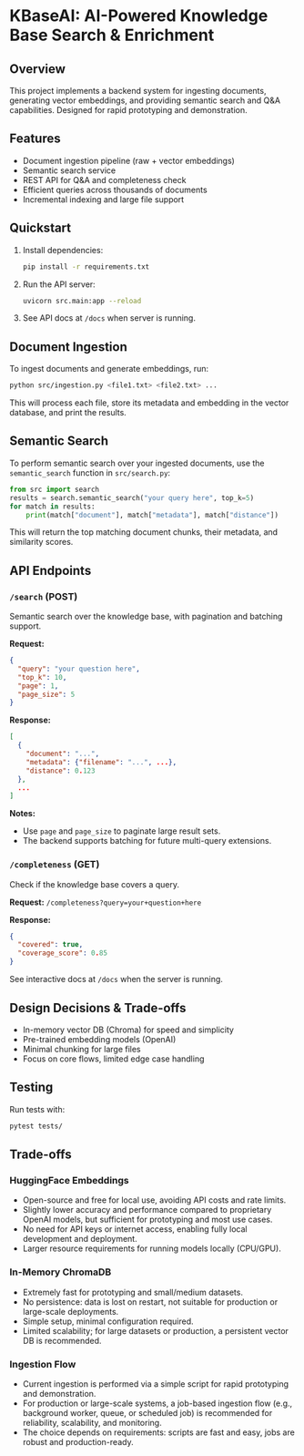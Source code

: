 # KBaseAI: AI-Powered Knowledge Base Search & Enrichment

## Overview
This project implements a backend system for ingesting documents, generating vector embeddings, and providing semantic search and Q&A capabilities. Designed for rapid prototyping and demonstration.

## Features
- Document ingestion pipeline (raw + vector embeddings)
- Semantic search service
- REST API for Q&A and completeness check
- Efficient queries across thousands of documents
- Incremental indexing and large file support

## Quickstart
1. Install dependencies:
   ```bash
   pip install -r requirements.txt
   ```
2. Run the API server:
   ```bash
   uvicorn src.main:app --reload
   ```
3. See API docs at `/docs` when server is running.

## Document Ingestion
To ingest documents and generate embeddings, run:
```bash
python src/ingestion.py <file1.txt> <file2.txt> ...
```
This will process each file, store its metadata and embedding in the vector database, and print the results.

## Semantic Search
To perform semantic search over your ingested documents, use the `semantic_search` function in `src/search.py`:

```python
from src import search
results = search.semantic_search("your query here", top_k=5)
for match in results:
    print(match["document"], match["metadata"], match["distance"])
```
This will return the top matching document chunks, their metadata, and similarity scores.

## API Endpoints


### `/search` (POST)
Semantic search over the knowledge base, with pagination and batching support.

**Request:**
```json
{
  "query": "your question here",
  "top_k": 10,
  "page": 1,
  "page_size": 5
}
```

**Response:**
```json
[
  {
    "document": "...",
    "metadata": {"filename": "...", ...},
    "distance": 0.123
  },
  ...
]
```

**Notes:**
- Use `page` and `page_size` to paginate large result sets.
- The backend supports batching for future multi-query extensions.

### `/completeness` (GET)
Check if the knowledge base covers a query.

**Request:**
`/completeness?query=your+question+here`

**Response:**
```json
{
  "covered": true,
  "coverage_score": 0.85
}
```

See interactive docs at `/docs` when the server is running.

## Design Decisions & Trade-offs
- In-memory vector DB (Chroma) for speed and simplicity
- Pre-trained embedding models (OpenAI)
- Minimal chunking for large files
- Focus on core flows, limited edge case handling

## Testing
Run tests with:
```bash
pytest tests/
```

## Trade-offs

### HuggingFace Embeddings
- Open-source and free for local use, avoiding API costs and rate limits.
- Slightly lower accuracy and performance compared to proprietary OpenAI models, but sufficient for prototyping and most use cases.
- No need for API keys or internet access, enabling fully local development and deployment.
- Larger resource requirements for running models locally (CPU/GPU).

### In-Memory ChromaDB
- Extremely fast for prototyping and small/medium datasets.
- No persistence: data is lost on restart, not suitable for production or large-scale deployments.
- Simple setup, minimal configuration required.
- Limited scalability; for large datasets or production, a persistent vector DB is recommended.

### Ingestion Flow
 - Current ingestion is performed via a simple script for rapid prototyping and demonstration.
 - For production or large-scale systems, a job-based ingestion flow (e.g., background worker, queue, or scheduled job) is recommended for reliability, scalability, and monitoring.
 - The choice depends on requirements: scripts are fast and easy, jobs are robust and production-ready.